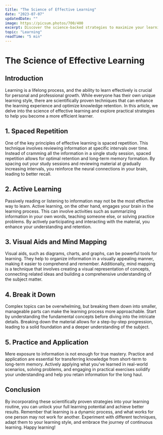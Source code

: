 ```yaml
---
title: "The Science of Effective Learning"
date: "2023-07-07"
updatedDate: ""
image: https://picsum.photos/700/400
excerpt: Discover the science-backed strategies to maximize your learning potential and achieve better results.
topic: "Learning"
readTime: "5 min"
---
```


# The Science of Effective Learning

## Introduction

Learning is a lifelong process, and the ability to learn effectively is crucial for personal and professional growth. While everyone has their own unique learning style, there are scientifically proven techniques that can enhance the learning experience and optimize knowledge retention. In this article, we delve into the science of effective learning and explore practical strategies to help you become a more efficient learner.

## 1. Spaced Repetition

One of the key principles of effective learning is spaced repetition. This technique involves reviewing information at specific intervals over time. Instead of cramming all the information in a single study session, spaced repetition allows for optimal retention and long-term memory formation. By spacing out your study sessions and reviewing material at gradually increasing intervals, you reinforce the neural connections in your brain, leading to better recall.

## 2. Active Learning

Passively reading or listening to information may not be the most effective way to learn. Active learning, on the other hand, engages your brain in the learning process. This can involve activities such as summarizing information in your own words, teaching someone else, or solving practice problems. By actively participating and interacting with the material, you enhance your understanding and retention.

## 3. Visual Aids and Mind Mapping

Visual aids, such as diagrams, charts, and graphs, can be powerful tools for learning. They help to organize information in a visually appealing manner, making it easier to comprehend and remember. Additionally, mind mapping is a technique that involves creating a visual representation of concepts, connecting related ideas and building a comprehensive understanding of the subject matter.

## 4. Break it Down

Complex topics can be overwhelming, but breaking them down into smaller, manageable parts can make the learning process more approachable. Start by understanding the fundamental concepts before diving into the intricate details. Breaking down the material allows for a step-by-step progression, leading to a solid foundation and a deeper understanding of the subject.

## 5. Practice and Application

Mere exposure to information is not enough for true mastery. Practice and application are essential for transferring knowledge from short-term to long-term memory. Actively applying what you've learned in real-world scenarios, solving problems, and engaging in practical exercises solidify your understanding and help you retain information for the long haul.

## Conclusion

By incorporating these scientifically proven strategies into your learning routine, you can unlock your full learning potential and achieve better results. Remember that learning is a dynamic process, and what works for one person may not work for another. Experiment with different techniques, adapt them to your learning style, and embrace the journey of continuous learning. Happy learning!
